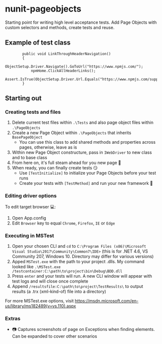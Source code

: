 # nunit-pageobjects

Starting point for writing high level acceptance tests. Add Page Objects with custom selectors and methods, create tests and reuse.

## Example of test class

```[TestMethod]
        public void LinkThroughHeaderNavigation()
        {
            ObjectSetup.Driver.Navigate().GoToUrl("https://www.npmjs.com/");
            npmHome.ClickAllHeaderLinks();
            Assert.IsTrue(ObjectSetup.Driver.Url.Equals("https://www.npmjs.com/support"));
        }
```

## Starting out

### Creating tests and files
1. Delete current test files within ```.\Tests``` and also page object files within ```.\PageObjects```
2. Create a new Page Object within ```.\PageObjects``` that inherits ```BasePageObject```
	* You can use this class to add shared methods and properties across pages, otherwise, leave as is
3. Within new Page Object constructure, pass in ```IWebDriver``` to new class and to base class
4. From here on, it's full steam ahead for you new page :steam_locomotive:
5. When ready, you can finally create tests :smirk:
	* Use ```[TestInitialize]``` to initialize your Page Objects before your test runs
	* Create your tests with ```[TestMethod]``` and run your new framework :runner:

### Editing driver options
To edit target browser :computer:: 
1. Open App.config
2. Edit ```Browser``` key to equal ```Chrome```, ```Firefox```, ```IE``` or ```Edge```

### Executing in MSTest

1. Open your chosen CLI and ```cd``` to	```C:\Program Files (x86)\Microsoft Visual Studio\2017\Community\Common7\IDE>``` (this is for .NET 4.6, VS Community 207, Windows 10. Directory may differ for various versions)
2. Apped ```MSTest.exe``` with the path to your project .dlls. My command looked like ```.\MSTest.exe /testcontainer:C:\path\to\project\bin\Debug\BDD.dll```
3. Press ```enter``` and your tests will run. A new CLI window will appear with test logs and will close once complete
4. Append ```/resultsfile:C:\path\to\project\TestResults\``` to output results (a .trx (xml-kind-of) file into a directory)

For more MSTest.exe options, visit https://msdn.microsoft.com/en-us/library/ms182489(v=vs.110).aspx

### Extras

* :camera: Captures screenshots of page on Exceptions when finding elements. Can be expanded to cover other scenarios
